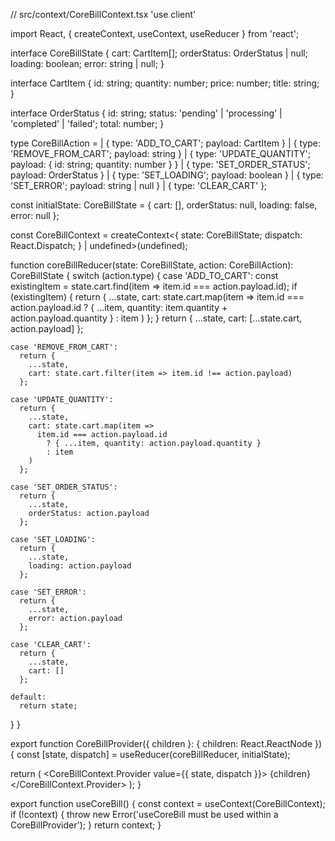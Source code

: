 // src/context/CoreBillContext.tsx
'use client'

import React, { createContext, useContext, useReducer } from 'react';

interface CoreBillState {
  cart: CartItem[];
  orderStatus: OrderStatus | null;
  loading: boolean;
  error: string | null;
}

interface CartItem {
  id: string;
  quantity: number;
  price: number;
  title: string;
}

interface OrderStatus {
  id: string;
  status: 'pending' | 'processing' | 'completed' | 'failed';
  total: number;
}

type CoreBillAction = 
  | { type: 'ADD_TO_CART'; payload: CartItem }
  | { type: 'REMOVE_FROM_CART'; payload: string }
  | { type: 'UPDATE_QUANTITY'; payload: { id: string; quantity: number } }
  | { type: 'SET_ORDER_STATUS'; payload: OrderStatus }
  | { type: 'SET_LOADING'; payload: boolean }
  | { type: 'SET_ERROR'; payload: string | null }
  | { type: 'CLEAR_CART' };

const initialState: CoreBillState = {
  cart: [],
  orderStatus: null,
  loading: false,
  error: null
};

const CoreBillContext = createContext<{
  state: CoreBillState;
  dispatch: React.Dispatch<CoreBillAction>;
} | undefined>(undefined);

function coreBillReducer(state: CoreBillState, action: CoreBillAction): CoreBillState {
  switch (action.type) {
    case 'ADD_TO_CART':
      const existingItem = state.cart.find(item => item.id === action.payload.id);
      if (existingItem) {
        return {
          ...state,
          cart: state.cart.map(item =>
            item.id === action.payload.id
              ? { ...item, quantity: item.quantity + action.payload.quantity }
              : item
          )
        };
      }
      return {
        ...state,
        cart: [...state.cart, action.payload]
      };

    case 'REMOVE_FROM_CART':
      return {
        ...state,
        cart: state.cart.filter(item => item.id !== action.payload)
      };

    case 'UPDATE_QUANTITY':
      return {
        ...state,
        cart: state.cart.map(item =>
          item.id === action.payload.id
            ? { ...item, quantity: action.payload.quantity }
            : item
        )
      };

    case 'SET_ORDER_STATUS':
      return {
        ...state,
        orderStatus: action.payload
      };

    case 'SET_LOADING':
      return {
        ...state,
        loading: action.payload
      };

    case 'SET_ERROR':
      return {
        ...state,
        error: action.payload
      };

    case 'CLEAR_CART':
      return {
        ...state,
        cart: []
      };

    default:
      return state;
  }
}

export function CoreBillProvider({ children }: { children: React.ReactNode }) {
  const [state, dispatch] = useReducer(coreBillReducer, initialState);

  return (
    <CoreBillContext.Provider value={{ state, dispatch }}>
      {children}
    </CoreBillContext.Provider>
  );
}

export function useCoreBill() {
  const context = useContext(CoreBillContext);
  if (!context) {
    throw new Error('useCoreBill must be used within a CoreBillProvider');
  }
  return context;
}